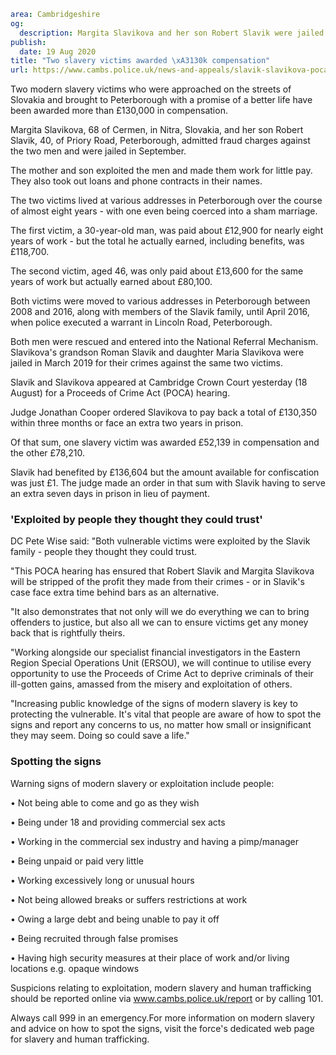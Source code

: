 ```yaml
area: Cambridgeshire
og:
  description: Margita Slavikova and her son Robert Slavik were jailed for fraud offences against the pair
publish:
  date: 19 Aug 2020
title: "Two slavery victims awarded \xA3130k compensation"
url: https://www.cambs.police.uk/news-and-appeals/slavik-slavikova-poca-hearing
```

Two modern slavery victims who were approached on the streets of Slovakia and brought to Peterborough with a promise of a better life have been awarded more than £130,000 in compensation.

Margita Slavikova, 68 of Cermen, in Nitra, Slovakia, and her son Robert Slavik, 40, of Priory Road, Peterborough, admitted fraud charges against the two men and were jailed in September.

The mother and son exploited the men and made them work for little pay. They also took out loans and phone contracts in their names.

The two victims lived at various addresses in Peterborough over the course of almost eight years - with one even being coerced into a sham marriage.

The first victim, a 30-year-old man, was paid about £12,900 for nearly eight years of work - but the total he actually earned, including benefits, was £118,700.

The second victim, aged 46, was only paid about £13,600 for the same years of work but actually earned about £80,100.

Both victims were moved to various addresses in Peterborough between 2008 and 2016, along with members of the Slavik family, until April 2016, when police executed a warrant in Lincoln Road, Peterborough.

Both men were rescued and entered into the National Referral Mechanism. Slavikova's grandson Roman Slavik and daughter Maria Slavikova were jailed in March 2019 for their crimes against the same two victims.

Slavik and Slavikova appeared at Cambridge Crown Court yesterday (18 August) for a Proceeds of Crime Act (POCA) hearing.

Judge Jonathan Cooper ordered Slavikova to pay back a total of £130,350 within three months or face an extra two years in prison.

Of that sum, one slavery victim was awarded £52,139 in compensation and the other £78,210.

Slavik had benefited by £136,604 but the amount available for confiscation was just £1\. The judge made an order in that sum with Slavik having to serve an extra seven days in prison in lieu of payment.

### 'Exploited by people they thought they could trust'

DC Pete Wise said: "Both vulnerable victims were exploited by the Slavik family - people they thought they could trust.

"This POCA hearing has ensured that Robert Slavik and Margita Slavikova will be stripped of the profit they made from their crimes - or in Slavik's case face extra time behind bars as an alternative.

"It also demonstrates that not only will we do everything we can to bring offenders to justice, but also all we can to ensure victims get any money back that is rightfully theirs.

"Working alongside our specialist financial investigators in the Eastern Region Special Operations Unit (ERSOU), we will continue to utilise every opportunity to use the Proceeds of Crime Act to deprive criminals of their ill-gotten gains, amassed from the misery and exploitation of others.

"Increasing public knowledge of the signs of modern slavery is key to protecting the vulnerable. It's vital that people are aware of how to spot the signs and report any concerns to us, no matter how small or insignificant they may seem. Doing so could save a life."

### Spotting the signs

Warning signs of modern slavery or exploitation include people:

• Not being able to come and go as they wish

• Being under 18 and providing commercial sex acts

• Working in the commercial sex industry and having a pimp/manager

• Being unpaid or paid very little

• Working excessively long or unusual hours

• Not being allowed breaks or suffers restrictions at work

• Owing a large debt and being unable to pay it off

• Being recruited through false promises

• Having high security measures at their place of work and/or living locations e.g. opaque windows

Suspicions relating to exploitation, modern slavery and human trafficking should be reported online via www.cambs.police.uk/report or by calling 101.

Always call 999 in an emergency.For more information on modern slavery and advice on how to spot the signs, visit the force's dedicated web page for slavery and human trafficking.
